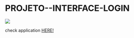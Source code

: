 # PROJETO--INTERFACE-LOGIN

<img src="https://github.com/wandersondefariasprogramador/PROJETO--INTERFACE-LOGIN/blob/master/assets/projeto.jpg?raw=true" />


 check application <a href="https://wandersondefariasprogramador.github.io/PROJETO--INTERFACE-LOGIN/">HERE!</a>




